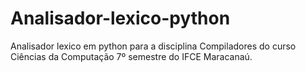 # Analisador-lexico-python

Analisador lexico em python para a disciplina Compiladores do curso Ciências da Computação 7º semestre do IFCE Maracanaú.
